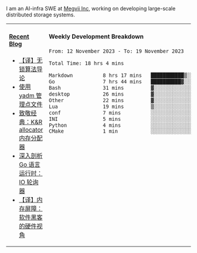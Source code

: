 I am an AI-infra SWE at [Megvii Inc](https://en.megvii.com/), working on developing large-scale distributed storage systems.

<table width="960px">
<tr>
<td valign="top" width="50%">

#### <a href="https://www.kongjun18.me" target="_blank">Recent Blog</a>

<!-- BLOG-POST-LIST:START -->
- [【译】无锁算法导论](https://kongjun18.github.io/posts/2023/07/14/)
- [使用 yadm 管理点文件](https://kongjun18.github.io/posts/2023/04/07/)
- [致敬经典：K&amp;R allocator 内存分配器](https://kongjun18.github.io/posts/2022/12/12/)
- [深入剖析 Go 语言运行时：IO 轮询器](https://kongjun18.github.io/posts/2022/11/21/)
- [【译】内存屏障：软件黑客的硬件视角](https://kongjun18.github.io/posts/2022/11/03/)
<!-- BLOG-POST-LIST:END -->

</td>
<td valign="top" width="50%">

#### Weekly Development Breakdown

<!--START_SECTION:waka-->

```txt
From: 12 November 2023 - To: 19 November 2023

Total Time: 18 hrs 4 mins

Markdown          8 hrs 17 mins   ███████████▒░░░░░░░░░░░░░   45.83 %
Go                7 hrs 44 mins   ██████████▓░░░░░░░░░░░░░░   42.84 %
Bash              31 mins         ▓░░░░░░░░░░░░░░░░░░░░░░░░   02.90 %
desktop           26 mins         ▓░░░░░░░░░░░░░░░░░░░░░░░░   02.42 %
Other             22 mins         ▓░░░░░░░░░░░░░░░░░░░░░░░░   02.05 %
Lua               19 mins         ▒░░░░░░░░░░░░░░░░░░░░░░░░   01.79 %
conf              7 mins          ░░░░░░░░░░░░░░░░░░░░░░░░░   00.66 %
INI               5 mins          ░░░░░░░░░░░░░░░░░░░░░░░░░   00.54 %
Python            4 mins          ░░░░░░░░░░░░░░░░░░░░░░░░░   00.45 %
CMake             1 min           ░░░░░░░░░░░░░░░░░░░░░░░░░   00.17 %
```

<!--END_SECTION:waka-->
</td>
</tr>

</table>
